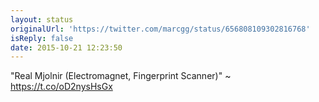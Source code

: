 ```yaml
---
layout: status
originalUrl: 'https://twitter.com/marcgg/status/656808109302816768'
isReply: false
date: 2015-10-21 12:23:50
---
```


"Real Mjolnir (Electromagnet, Fingerprint Scanner)" ~ https://t.co/oD2nysHsGx
